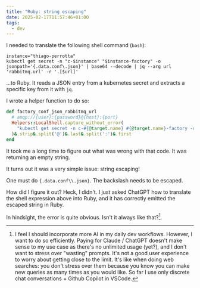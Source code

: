 ```yaml
---
title: "Ruby: string escaping"
date: 2025-02-17T11:57:46+01:00
tags:
  - dev
---
```


I needed to translate the following shell command (`bash`):

```shell
instance="thiago-perrotta"
kubectl get secret -n "c-$instance" "$instance-factory" -o jsonpath='{.data.conf\.json}' | base64 --decode | jq --arg url 'rabbitmq.url' -r '.[$url]'
```

...to Ruby. It reads a JSON entry from a kubernetes secret and extracts a
specific key from it with `jq`.

I wrote a helper function to do so:

```ruby
def factory_conf_json_rabbitmq_url
  # amqp://{user}:{password}@{host}:{port}
  Helpers::LocalShell.capture_without_error(
    "kubectl get secret -n c-#{@target.name} #{@target.name}-factory -o jsonpath='{.data.conf\.json}' | base64 --decode | jq --arg url 'rabbitmq.url' -r '.[$url]'"
  )&.strip&.split('@')&.last&.split(':')&.first
end
```

It took me a long time to figure out what was wrong with that code. It was
returning an empty string.

It turns out it was a very simple issue: string escaping!

One must do `{.data.conf\\.json}`. The backslash needs to be escaped.

How did I figure it out? Heck, I didn't. I just asked ChatGPT how to translate
the shell expression above into Ruby, and it has correctly emitted the escaped
string in Ruby.

In hindsight, the error is quite obvious. Isn't it always like that?[^1].

[^1]: I feel I should incorporate more AI in my daily dev workflows. However, I
    want to do so efficiently. Paying for Claude / ChatGPT doesn't make sense to
    my use case as there's no unlimited usage (yet?), and I don't want to stress
    over "wasting" prompts. It's not a good user experience to worry about
    getting close to the limit. It's like when doing web searches: you don't
    stress over them because you know you can make new queries as many times as
    you would like. So far I use only discrete chat conversations + Github
    Copilot in VSCode.
